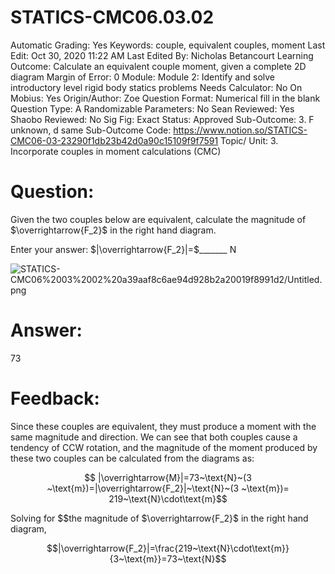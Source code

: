 # STATICS-CMC06.03.02

Automatic Grading: Yes
Keywords: couple, equivalent couples, moment
Last Edit: Oct 30, 2020 11:22 AM
Last Edited By: Nicholas Betancourt
Learning Outcome: Calculate an equivalent couple moment, given a complete 2D diagram
Margin of Error: 0
Module: Module 2: Identify and solve introductory level rigid body statics problems
Needs Calculator: No
On Mobius: Yes
Origin/Author: Zoe
Question Format: Numerical fill in the blank
Question Type: A
Randomizable Parameters: No
Sean Reviewed: Yes
Shaobo Reviewed: No
Sig Fig: Exact
Status: Approved
Sub-Outcome: 3. F unknown, d same
Sub-Outcome Code: https://www.notion.so/STATICS-CMC06-03-23290f1db23b42d0a90c15109f9f7591
Topic/ Unit: 3. Incorporate couples in moment calculations (CMC)

# Question:

Given the two couples below are equivalent, calculate the magnitude of  $\overrightarrow{F_2}$ in the right hand diagram. 

Enter your answer: $|\overrightarrow{F_2}|=$_______  $\text{N}$

![STATICS-CMC06%2003%2002%20a39aaf8c6ae94d928b2a20019f8991d2/Untitled.png](STATICS-CMC06%2003%2002%20a39aaf8c6ae94d928b2a20019f8991d2/Untitled.png)

# Answer:

73

# Feedback:

Since these couples are equivalent, they must produce a moment with the same magnitude and direction.  We can see that both couples cause a tendency of CCW rotation, and the magnitude of the moment produced by these two couples can be calculated from the diagrams as: 

$$ |\overrightarrow{M}|=73~\text{N}~(3 ~\text{m})=|\overrightarrow{F_2}|~\text{N}~(3 ~\text{m})= 219~\text{N}\cdot\text{m}$$

Solving for  $$the magnitude of $\overrightarrow{F_2}$ in the right hand diagram, 

$$|\overrightarrow{F_2}|=\frac{219~\text{N}\cdot\text{m}}{3~\text{m}}=73~\text{N}$$